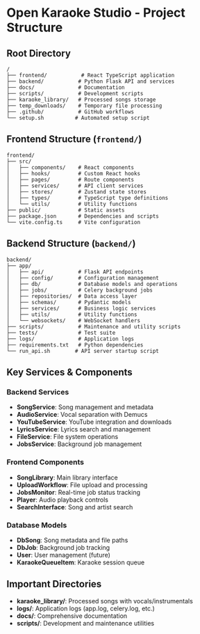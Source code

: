 # Open Karaoke Studio - Project Structure

## Root Directory
```
/
├── frontend/           # React TypeScript application
├── backend/           # Python Flask API and services
├── docs/              # Documentation
├── scripts/           # Development scripts
├── karaoke_library/   # Processed songs storage
├── temp_downloads/    # Temporary file processing
├── .github/           # GitHub workflows
└── setup.sh          # Automated setup script
```

## Frontend Structure (`frontend/`)
```
frontend/
├── src/
│   ├── components/    # React components
│   ├── hooks/         # Custom React hooks
│   ├── pages/         # Route components
│   ├── services/      # API client services
│   ├── stores/        # Zustand state stores
│   ├── types/         # TypeScript type definitions
│   └── utils/         # Utility functions
├── public/            # Static assets
├── package.json       # Dependencies and scripts
└── vite.config.ts     # Vite configuration
```

## Backend Structure (`backend/`)
```
backend/
├── app/
│   ├── api/           # Flask API endpoints
│   ├── config/        # Configuration management
│   ├── db/            # Database models and operations
│   ├── jobs/          # Celery background jobs
│   ├── repositories/  # Data access layer
│   ├── schemas/       # Pydantic models
│   ├── services/      # Business logic services
│   ├── utils/         # Utility functions
│   └── websockets/    # WebSocket handlers
├── scripts/           # Maintenance and utility scripts
├── tests/             # Test suite
├── logs/              # Application logs
├── requirements.txt   # Python dependencies
└── run_api.sh        # API server startup script
```

## Key Services & Components

### Backend Services
- **SongService**: Song management and metadata
- **AudioService**: Vocal separation with Demucs
- **YouTubeService**: YouTube integration and downloads
- **LyricsService**: Lyrics search and management
- **FileService**: File system operations
- **JobsService**: Background job management

### Frontend Components
- **SongLibrary**: Main library interface
- **UploadWorkflow**: File upload and processing
- **JobsMonitor**: Real-time job status tracking
- **Player**: Audio playback controls
- **SearchInterface**: Song and artist search

### Database Models
- **DbSong**: Song metadata and file paths
- **DbJob**: Background job tracking
- **User**: User management (future)
- **KaraokeQueueItem**: Karaoke session queue

## Important Directories
- **karaoke_library/**: Processed songs with vocals/instrumentals
- **logs/**: Application logs (app.log, celery.log, etc.)
- **docs/**: Comprehensive documentation
- **scripts/**: Development and maintenance utilities